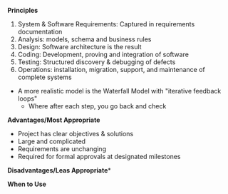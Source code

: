 **Principles**
1. System & Software Requirements: Captured in requirements documentation
2. Analysis: models, schema and business rules
3. Design: Software architecture is the result
4. Coding: Development, proving and integration of software
5. Testing: Structured discovery & debugging of defects
6. Operations: installation, migration, support, and maintenance of complete systems
- A more realistic model is the Waterfall Model with "iterative feedback loops"
	- Where after each step, you go back and check



**Advantages/Most Appropriate**
- Project has clear objectives & solutions
- Large and complicated
- Requirements are unchanging
- Required for formal approvals at designated milestones


**Disadvantages/Leas Appropriate***


**When to Use**